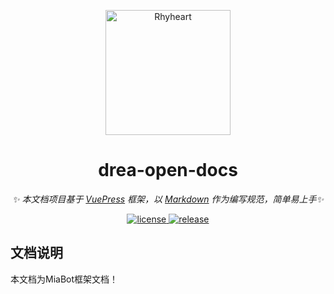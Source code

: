 <p align="center">
  <a href="https://drea.cc/docs">
    <img src="https://api.skyxk.cn/UnturnedIcon/Item/689.png" width="200" height="200" alt="Rhyheart">
  </a>
</p>

<div align="center">

  # drea-open-docs

  _✨ 本文档项目基于 [VuePress](https://v2.vuepress.vuejs.org/zh/) 框架，以 [Markdown](https://v2.vuepress.vuejs.org/zh/guide/markdown.html) 作为编写规范，简单易上手✨_

  <a href="https://github.com/Rhyheart/drea-open-docs/blob/main/LICENSE">
    <img src="https://img.shields.io/github/license/Rhyheart/drea-open-docs" alt="license">
  </a>
  <a href="https://github.com/Rhyheart/drea-open-docs/releases">
    <img src="https://img.shields.io/github/v/release/Rhyheart/drea-open-docs?color=blueviolet&include_prereleases"
      alt="release">
  </a>

</div>

## 文档说明

本文档为MiaBot框架文档！
